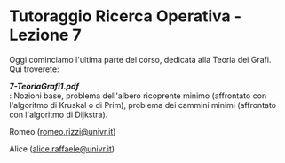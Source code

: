 # Tutoraggio Ricerca Operativa - Lezione 7 #

Oggi cominciamo l'ultima parte del corso, dedicata alla Teoria dei Grafi.<br>
Qui troverete:

___7-TeoriaGrafi1.pdf___<br>:
Nozioni base, problema dell'albero ricoprente minimo (affrontato con l'algoritmo di Kruskal o di Prim), problema dei cammini minimi (affrontato con l'algoritmo di Dijkstra).

Romeo (romeo.rizzi@univr.it)

Alice (alice.raffaele@univr.it)
